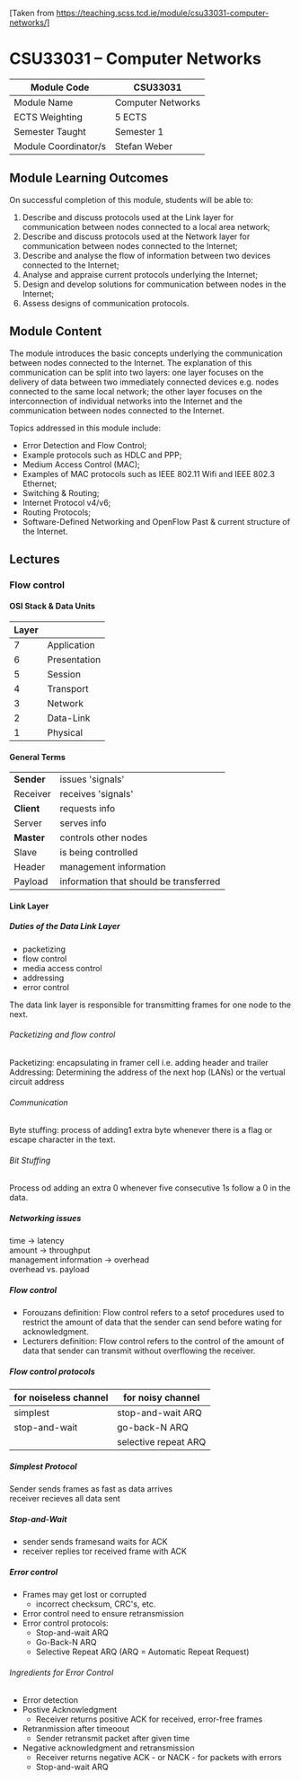 [Taken from https://teaching.scss.tcd.ie/module/csu33031-computer-networks/]

# CSU33031 – Computer Networks

| Module Code | CSU33031 |
| --- | --- |
| Module Name | Computer Networks |
| ECTS Weighting | 5 ECTS |
| Semester Taught | Semester 1 |
| Module Coordinator/s | Stefan Weber |

## Module Learning Outcomes


On successful completion of this module, students will be able to:

1. Describe and discuss protocols used at the Link layer for communication between nodes connected to a local area network;
2. Describe and discuss protocols used at the Network layer for communication between nodes connected to the Internet;
3. Describe and analyse the flow of information between two devices connected to the Internet;
4. Analyse and appraise current protocols underlying the Internet;
5. Design and develop solutions for communication between nodes in the Internet;
6. Assess designs of communication protocols.

## Module Content

The module introduces the basic concepts underlying the communication between nodes connected to the Internet. The explanation of this communication can be split into two layers: one layer focuses on the delivery of data between two immediately connected devices e.g. nodes connected to the same local network; the other layer focuses on the interconnection of individual networks into the Internet and the communication between nodes connected to the Internet.

Topics addressed in this module include:

- Error Detection and Flow Control;
- Example protocols such as HDLC and PPP;
- Medium Access Control (MAC);
- Examples of MAC protocols such as IEEE 802.11 Wifi and IEEE 802.3 Ethernet;
- Switching & Routing;
- Internet Protocol v4/v6;
- Routing Protocols;
- Software-Defined Networking and OpenFlow Past & current structure of the Internet.

## Lectures

### Flow control

#### OSI Stack & Data Units

| Layer |              |
| ---   | ---          |
| 7     | Application  |
| 6     | Presentation |
| 5     | Session      |
| 4     | Transport    |
| 3     | Network      |
| 2     | Data-Link    |
| 1     | Physical     |

#### General Terms

|            |                                        |
| ---        | ---                                    |
| **Sender** | issues 'signals'                       | 
| Receiver   | receives 'signals'                     | 
| **Client** | requests info                          |
| Server     | serves info                            | 
| **Master** | controls other nodes                   | 
| Slave      | is being controlled                    |
| Header     | management information                 |
| Payload    | information that should be transferred | 

#### Link Layer

##### Duties of the Data Link Layer

- packetizing
- flow control
- media access control
- addressing 
- error control

The data link layer is responsible for transmitting frames for one node to the next.
###### Packetizing and flow control

Packetizing: encapsulating in framer cell i.e. adding header and trailer  
Addressing: Determining the address of the next hop (LANs) or the vertual circuit address

###### Communication

Byte stuffing: process of adding1 extra byte whenever there is a flag or escape character in the text.  

###### Bit Stuffing

Process od adding an extra 0 whenever five consecutive 1s follow a 0 in the data.

##### Networking issues

time -> latency  
amount -> throughput  
management information -> overhead  
overhead vs. payload

##### Flow control

- Forouzans definition: Flow control refers to a setof procedures used to restrict the amount of data that the sender can send before wating for acknowledgment.
- Lecturers definition: Flow control refers to the control of the amount of data that sender can transmit without overflowing the receiver.

##### Flow control protocols

| for noiseless channel | for noisy channel    |
| ---                   | ---                  |
| simplest              | stop-and-wait ARQ    |
| stop-and-wait         | go-back-N ARQ        |
|                       | selective repeat ARQ |

##### Simplest Protocol

Sender sends frames as fast as data arrives  
receiver recieves all data sent

##### Stop-and-Wait

- sender sends framesand waits for ACK
- receiver replies tor received frame with ACK

##### Error control

- Frames may get lost or corrupted
  - incorrect checksum, CRC's, etc.
- Error control need to ensure retransmission
- Error control protocols:
  - Stop-and-wait ARQ
  - Go-Back-N ARQ
  - Selective Repeat ARQ (ARQ = Automatic Repeat Request)
  
###### Ingredients for Error Control
- Error detection
- Postive Acknowledgment
  - Receiver returns positive ACK for received, error-free frames
- Retranmission after timeoout
  - Sender retransmit packet after given time
- Negative acknowledgment and retransmission
  - Receiver returns negative ACK - or NACK - for packets with errors
  - Stop-and-wait ARQ
 